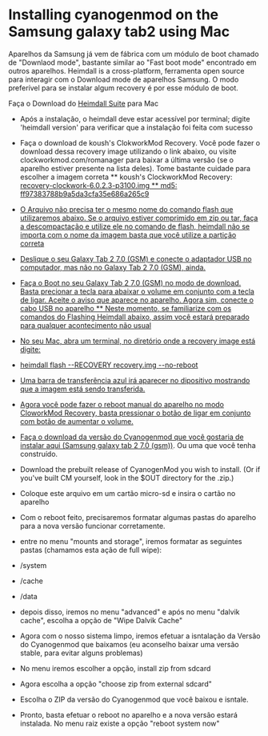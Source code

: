 Installing cyanogenmod on the Samsung galaxy tab2 using Mac
=======================================================

Aparelhos da Samsung já vem de fábrica com um módulo de boot chamado de "Downlaod mode", bastante similar ao "Fast boot mode" encontrado em outros aparelhos. Heimdall is a cross-platform, ferramenta open source para interagir com o Download mode de aparelhos Samsung. O modo preferível para se instalar algum recovery é por esse módulo de boot.

Faça o Download do <a href="http://glassechidna.com.au/heimdall/#downloads">Heimdall Suite</a> para Mac

* Após a instalação, o heimdall deve estar acessível por terminal; digite 'heimdall version' para verificar que a instalação foi feita com sucesso
* Faça o download de koush's ClokworkMod Recovery. Você pode fazer o download dessa recovery image utilizando o link abaixo, ou visite clockworkmod.com/romanager para baixar a última versão (se o aparelho estiver presente na lista deles). Tome bastante cuidade para escolher a imagem correta 
** koush's ClockworkMod Recovery: <a href="http://download2.clockworkmod.com/recoveries/recovery-clockwork-6.0.2.3-p3100.img">recovery-clockwork-6.0.2.3-p3100.img
** md5: ff97383788b9a5da3cfa35e686a265c9

* O Arquivo não precisa ter o mesmo nome do comando flash que utilizaremos abaixo. Se o arquivo estiver comprimido em zip ou tar, faça a descompactação e utilize ele no comando de flash, heimdall não se importa com o nome da imagem basta que você utilize a partição correta

* Deslique o seu Galaxy Tab 2 7.0 (GSM) e conecte o adaptador USB no computador, mas não no Galaxy Tab 2 7.0 (GSM), ainda.

* Faça o Boot no seu Galaxy Tab 2 7.0 (GSM) no modo de download. Basta precionar a tecla para abaixar o volume em conjunto com a tecla de ligar. Aceite o aviso que aparece no aparelho. Agora sim, conecte o cabo USB no aparelho
** Neste momento, se familiarize com os comandos do Flashing Heimdall abaixo, assim você estará preparado para qualquer acontecimento não usual
* No seu Mac, abra um terminal, no diretório onde a recovery image está digite:
* heimdall flash --RECOVERY recovery.img --no-reboot

* Uma barra de transferência azul irá aparecer no dipositivo mostrando que a imagem está sendo transferida.

* Agora você pode fazer o reboot manual do aparelho no modo CloworkMod Recovery, basta pressionar o botão de ligar em conjunto com botão de aumentar o volume.

* Faça o download da versão do Cyanogenmod que você gostaria de instalar <a href="http://download.cyanogenmod.org/?device=p3100">aqui (Samsung galaxy tab 2 7.0 (gsm))</a>. Ou uma que você tenha construído.
* Download the prebuilt release of CyanogenMod you wish to install. (Or if you've built CM yourself, look in the $OUT directory for the .zip.)
* Coloque este arquivo em um cartão micro-sd e insira o cartão no aparelho

* Com o reboot feito, precisaremos formatar algumas pastas do aparelho para a nova versão funcionar corretamente.

* entre no menu "mounts and storage", iremos formatar as seguintes pastas (chamamos esta ação de full wipe):
* /system
* /cache
* /data
* depois disso, iremos no menu "advanced" e após no menu "dalvik cache", escolha a opção de "Wipe Dalvik Cache"

* Agora com o nosso sistema limpo, iremos efetuar a isntalação da Versão do Cyanogenmod que baixamos (eu aconselho baixar uma versão stable, para evitar alguns problemas)

* No menu iremos escolher a opção, install zip from sdcard
* Agora escolha a opção "choose zip from external sdcard"
* Escolha o ZIP da versão do Cyanogenmod que você baixou e isntale.

* Pronto, basta efetuar o reboot no aparelho e a nova versão estará instalada. No menu raiz existe a opção "reboot system now"




